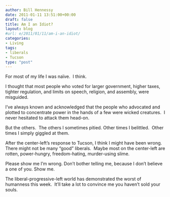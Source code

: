 ```yaml
---
author: Bill Hennessy
date: 2011-01-11 13:51:00+00:00
draft: false
title: Am I an Idiot?
layout: blog
#url: e/2011/01/11/am-i-an-idiot/
categories:
- Living
tags:
- liberals
- Tucson
type: "post"
---
```


For most of my life I was naïve.  I think.

I thought that most people who voted for larger government, higher taxes, tighter regulation, and limits on speech, religion, and assembly, were misguided.

I’ve always known and acknowledged that the people who advocated and plotted to concentrate power in the hands of a few were wicked creatures.  I never hesitated to attack them head-on.

But the others.  The others I sometimes pitied. Other times I belittled.  Other times I simply giggled at them.

After the center-left’s response to Tucson, I think I might have been wrong.  There might not be many “good” liberals.  Maybe most on the center-left are rotten, power-hungry, freedom-hating, murder-using slime.

Please show me I’m wrong. Don’t bother telling me, because I don’t believe a one of you. Show me.

The liberal-progressive-left world has demonstrated the worst of humanness this week.  It’ll take a lot to convince me you haven’t sold your souls.
